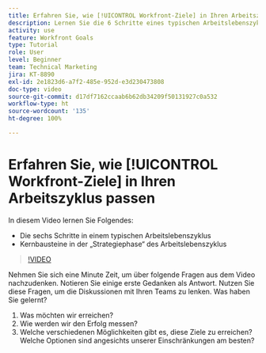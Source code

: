 ```yaml
---
title: Erfahren Sie, wie [!UICONTROL Workfront-Ziele] in Ihren Arbeitszyklus passen
description: Lernen Sie die 6 Schritte eines typischen Arbeitslebenszyklus und die Kernbausteine der „Strategiephase“ im Arbeitslebenszyklus kennen.
activity: use
feature: Workfront Goals
type: Tutorial
role: User
level: Beginner
team: Technical Marketing
jira: KT-8890
exl-id: 2e1823d6-a7f2-485e-952d-e3d230473808
doc-type: video
source-git-commit: d17df7162ccaab6b62db34209f50131927c0a532
workflow-type: ht
source-wordcount: '135'
ht-degree: 100%

---
```


# Erfahren Sie, wie [!UICONTROL Workfront-Ziele] in Ihren Arbeitszyklus passen

In diesem Video lernen Sie Folgendes:

* Die sechs Schritte in einem typischen Arbeitslebenszyklus
* Kernbausteine in der „Strategiephase“ des Arbeitslebenszyklus

>[!VIDEO](https://video.tv.adobe.com/v/335184/?quality=12&learn=on&enablevpops)

<!--
Your turn graphic
-->

Nehmen Sie sich eine Minute Zeit, um über folgende Fragen aus dem Video nachzudenken. Notieren Sie einige erste Gedanken als Antwort. Nutzen Sie diese Fragen, um die Diskussionen mit Ihren Teams zu lenken. Was haben Sie gelernt?

1. Was möchten wir erreichen?
1. Wie werden wir den Erfolg messen?
1. Welche verschiedenen Möglichkeiten gibt es, diese Ziele zu erreichen? Welche Optionen sind angesichts unserer Einschränkungen am besten?

